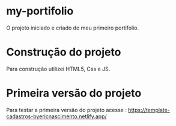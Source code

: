 # my-portifolio

O projeto iniciado e criado do meu primeiro portifolio.

# Construção do projeto
Para construção utilizei HTML5, Css e JS.

# Primeira versão do projeto
Para testar a primeira versão do projeto acesse : https://template-cadastros-byericnascimento.netlify.app/